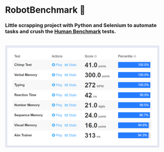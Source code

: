 # RobotBenchmark :robot:
### Little scrapping project with Python and Selenium to automate tasks and crush the [Human Benchmark](https://humanbenchmark.com) tests.<br/><br/>
!["results"](results.png)
